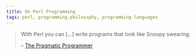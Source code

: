 ```yaml
---
title: On Perl Programming
tags: perl, programming-philosophy, programming-languages
---
```


> With Perl you can [...] write programs that look like Snoopy swearing.
>
> – [The Pragmatic Programmer](http://pragprog.com/the-pragmatic-programmer)